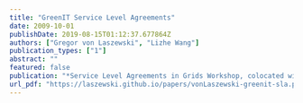 ```yaml
---
title: "GreenIT Service Level Agreements"
date: 2009-10-01
publishDate: 2019-08-15T01:12:37.677864Z
authors: ["Gregor von Laszewski", "Lizhe Wang"]
publication_types: ["1"]
abstract: ""
featured: false
publication: "*Service Level Agreements in Grids Workshop, colocated with IEEE/ACM Grid 2009 Conference*"
url_pdf: "https://laszewski.github.io/papers/vonLaszewski-greenit-sla.pdf"
---
```


